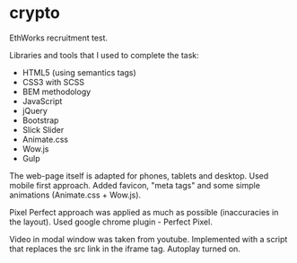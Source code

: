 # crypto

EthWorks recruitment test.

Libraries and tools that I used to complete the task:

- HTML5 (using semantics tags)
- CSS3 with SCSS
- BEM methodology
- JavaScript
- jQuery
- Bootstrap
- Slick Slider
- Animate.css
- Wow.js
- Gulp

The web-page itself is adapted for phones, tablets and desktop.
Used mobile first approach.
Added favicon, "meta tags" and some simple animations (Animate.css + Wow.js).

Pixel Perfect approach was applied as much as possible (inaccuracies in the layout).
Used google chrome plugin - Perfect Pixel.

Video in modal window was taken from youtube.
Implemented with a script that replaces the src link in the iframe tag.
Autoplay turned on.


